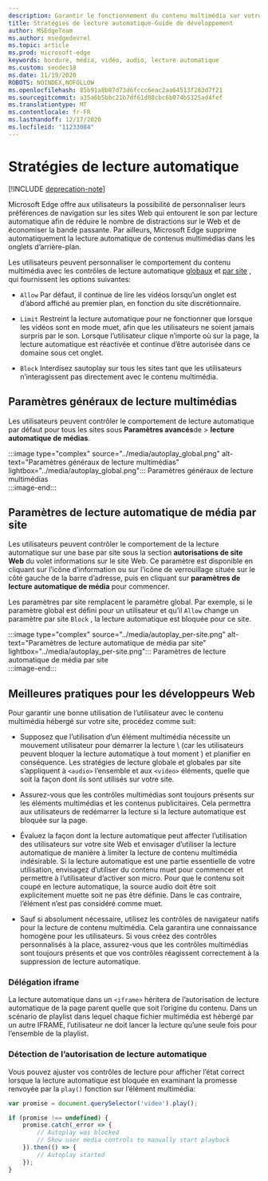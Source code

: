 ```yaml
---
description: Garantir le fonctionnement du contenu multimédia sur votre site
title: Stratégies de lecture automatique-Guide de développement
author: MSEdgeTeam
ms.author: msedgedevrel
ms.topic: article
ms.prod: microsoft-edge
keywords: bordure, média, vidéo, audio, lecture automatique
ms.custom: seodec18
ms.date: 11/19/2020
ROBOTS: NOINDEX,NOFOLLOW
ms.openlocfilehash: 85b91a8b87d73d6fccc6eac2aa64513f283d7f21
ms.sourcegitcommit: a35a6b5bbc21b7df61d08cbc6b074b5325ad4fef
ms.translationtype: MT
ms.contentlocale: fr-FR
ms.lasthandoff: 12/17/2020
ms.locfileid: "11233084"
---
```

# Stratégies de lecture automatique  

[!INCLUDE [deprecation-note](../../includes/legacy-edge-note.md)]  

Microsoft Edge offre aux utilisateurs la possibilité de personnaliser leurs préférences de navigation sur les sites Web qui entourent le son par lecture automatique afin de réduire le nombre de distractions sur le Web et de économiser la bande passante.  Par ailleurs, Microsoft Edge supprime automatiquement la lecture automatique de contenus multimédias dans les onglets d’arrière-plan.  

Les utilisateurs peuvent personnaliser le comportement du contenu multimédia avec les contrôles de lecture automatique [globaux](#global-media-autoplay-settings) et [par site](#per-site-media-autoplay-settings) , qui fournissent les options suivantes:  

*   `Allow`  Par défaut, il continue de lire les vidéos lorsqu’un onglet est d’abord affiché au premier plan, en fonction du site discrétionnaire.  

*   `Limit`  Restreint la lecture automatique pour ne fonctionner que lorsque les vidéos sont en mode muet, afin que les utilisateurs ne soient jamais surpris par le son.  Lorsque l’utilisateur clique n’importe où sur la page, la lecture automatique est réactivée et continue d’être autorisée dans ce domaine sous cet onglet.  

*   `Block`  Interdisez sautoplay sur tous les sites tant que les utilisateurs n’interagissent pas directement avec le contenu multimédia.  

## Paramètres généraux de lecture multimédias  

Les utilisateurs peuvent contrôler le comportement de lecture automatique par défaut pour tous les sites sous **Paramètres avancés**de  >  **lecture automatique de médias**.  

:::image type="complex" source="../media/autoplay_global.png" alt-text="Paramètres généraux de lecture multimédias" lightbox="../media/autoplay_global.png":::
   Paramètres généraux de lecture multimédias  
:::image-end:::  

## Paramètres de lecture automatique de média par site  

Les utilisateurs peuvent contrôler le comportement de la lecture automatique sur une base par site sous la section **autorisations de site Web** du volet informations sur le site Web.  Ce paramètre est disponible en cliquant sur l’icône d’information ou sur l’icône de verrouillage située sur le côté gauche de la barre d’adresse, puis en cliquant sur **paramètres de lecture automatique de média** pour commencer.  

Les paramètres par site remplacent le paramètre global.  Par exemple, si le paramètre global est défini pour un utilisateur et qu’il `Allow` change un paramètre par site `Block` , la lecture automatique est bloquée pour ce site.  

:::image type="complex" source="../media/autoplay_per-site.png" alt-text="Paramètres de lecture automatique de média par site" lightbox="../media/autoplay_per-site.png":::
   Paramètres de lecture automatique de média par site  
:::image-end:::  

## Meilleures pratiques pour les développeurs Web  

Pour garantir une bonne utilisation de l’utilisateur avec le contenu multimédia hébergé sur votre site, procédez comme suit:  

*   Supposez que l’utilisation d’un élément multimédia nécessite un mouvement utilisateur pour démarrer la lecture \ (car les utilisateurs peuvent bloquer la lecture automatique à tout moment \) et planifier en conséquence.  Les stratégies de lecture globale et globales par site s’appliquent à `<audio>` l’ensemble et aux `<video>` éléments, quelle que soit la façon dont ils sont utilisés sur votre site.  

*   Assurez-vous que les contrôles multimédias sont toujours présents sur les éléments multimédias et les contenus publicitaires.  Cela permettra aux utilisateurs de redémarrer la lecture si la lecture automatique est bloquée sur la page.  

*   Évaluez la façon dont la lecture automatique peut affecter l’utilisation des utilisateurs sur votre site Web et envisager d’utiliser la lecture automatique de manière à limiter la lecture de contenu multimédia indésirable.  Si la lecture automatique est une partie essentielle de votre utilisation, envisagez d’utiliser du contenu muet pour commencer et permettre à l’utilisateur d’activer son micro.  Pour que le contenu soit coupé en lecture automatique, la source audio doit être soit explicitement muette soit ne pas être définie.  Dans le cas contraire, l’élément n’est pas considéré comme muet.  

*   Sauf si absolument nécessaire, utilisez les contrôles de navigateur natifs pour la lecture de contenu multimédia.  Cela garantira une connaissance homogène pour les utilisateurs.  Si vous créez des contrôles personnalisés à la place, assurez-vous que les contrôles multimédias sont toujours présents et que vos contrôles réagissent correctement à la suppression de lecture automatique.  

### Délégation iframe  

La lecture automatique dans un `<iframe>` héritera de l’autorisation de lecture automatique de la page parent quelle que soit l’origine du contenu.  Dans un scénario de playlist dans lequel chaque fichier multimédia est hébergé par un autre IFRAME, l’utilisateur ne doit lancer la lecture qu’une seule fois pour l’ensemble de la playlist.  

### Détection de l’autorisation de lecture automatique  

Vous pouvez ajuster vos contrôles de lecture pour afficher l’état correct lorsque la lecture automatique est bloquée en examinant la promesse renvoyée par la `play()` fonction sur l’élément multimédia:  

```javascript
var promise = document.querySelector('video').play();

if (promise !== undefined) { 
    promise.catch(_error => { 
        // Autoplay was blocked
        // Show user media controls to manually start playback
    }).then(() => { 
        // Autoplay started
    }); 
}
```  
